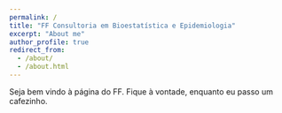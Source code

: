 ```yaml
---
permalink: /
title: "FF Consultoria em Bioestatística e Epidemiologia"
excerpt: "About me"
author_profile: true
redirect_from: 
  - /about/
  - /about.html
---
```


Seja bem vindo à página do FF.
Fique à vontade, enquanto eu passo um cafezinho.
